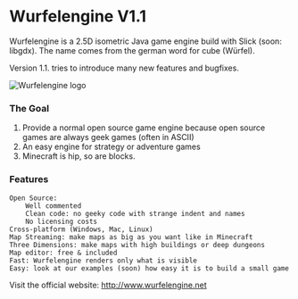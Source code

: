 Wurfelengine V1.1
============

Wurfelengine is a 2.5D isometric Java game engine build with Slick (soon: libgdx).
The name comes from the german word for cube (Würfel).

Version 1.1. tries to introduce many new features and bugfixes.

![Wurfelengine logo](https://f.cloud.github.com/assets/1787847/870933/750c2e70-f83a-11e2-8de3-4c19958e1801.png)


### The Goal

1. Provide a normal open source game engine because open source games are always geek games (often in ASCII)
2. An easy engine for strategy or adventure games
3. Minecraft is hip, so are blocks.

### Features

    Open Source:
        Well commented
        Clean code: no geeky code with strange indent and names
        No licensing costs
    Cross-platform (Windows, Mac, Linux)
    Map Streaming: make maps as big as you want like in Minecraft
    Three Dimensions: make maps with high buildings or deep dungeons
    Map editor: free & included
    Fast: Wurfelengine renders only what is visible 
    Easy: look at our examples (soon) how easy it is to build a small game


Visit the official website:
http://www.wurfelengine.net
